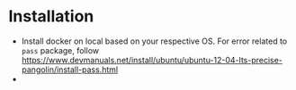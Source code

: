# Installation

- Install docker on local based on your respective OS. For error related to `pass` package, follow https://www.devmanuals.net/install/ubuntu/ubuntu-12-04-lts-precise-pangolin/install-pass.html
- 